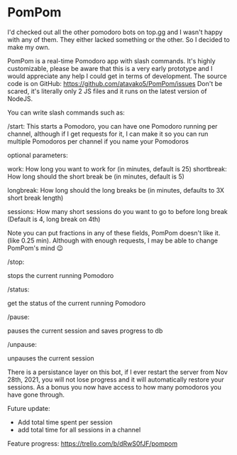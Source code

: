 # PomPom
I'd checked out all the other pomodoro bots on top.gg and I wasn't happy with any of them. They either lacked something or the other. So I decided to make my own.

PomPom is a real-time Pomodoro app with slash commands. It's highly customizable, please be aware that this is a very early prototype and I would appreciate any help I could get in terms of development. The source code is on GitHub: https://github.com/atavako5/PomPom/issues Don't be scared, it's literally only 2 JS files and it runs on the latest version of NodeJS.

You can write slash commands such as:

/start:
This starts a Pomodoro, you can have one Pomodoro running per channel, although if I get requests for it, I can make it so you can run multiple Pomodoros per channel if you name your Pomodoros

optional parameters:

work: How long you want to work for (in minutes, default is 25)
shortbreak: How long should the short break be (in minutes, default is 5)

longbreak: How long should the long breaks be (in minutes, defaults to 3X short break length)

sessions: How many short sessions do you want to go to before long break (Default is 4, long break on 4th)

Note you can put fractions in any of these fields, PomPom doesn't like it. (like 0.25 min). Although with enough requests, I may be able to change PomPom's mind 😉

/stop:

stops the current running Pomodoro

/status:

get the status of the current running Pomodoro

/pause:

pauses the current session and saves progress to db

/unpause:

unpauses the current session

There is a persistance layer on this bot, if I ever restart the server from Nov 28th, 2021, you will not lose progress and it will automatically restore your sessions. As a bonus you now have access to how many pomodoros you have gone through.

Future update:
- Add total time spent per session
- add total time for all sessions in a channel

Feature progress:
https://trello.com/b/dRwS0fJF/pompom
